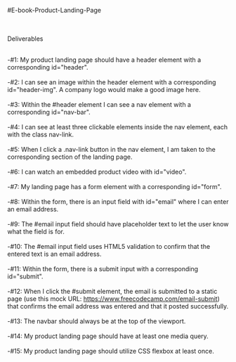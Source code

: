 #E-book-Product-Landing-Page<br><br><br>

Deliverables<br><br>

-#1: My product landing page should have a header element with a corresponding id="header".<br><br>
-#2: I can see an image within the header element with a corresponding id="header-img". A company logo would make a good image here.<br><br>
-#3: Within the #header element I can see a nav element with a corresponding id="nav-bar".<br><br>
-#4: I can see at least three clickable elements inside the nav element, each with the class nav-link.<br><br>
-#5: When I click a .nav-link button in the nav element, I am taken to the corresponding section of the landing page.<br><br>
-#6: I can watch an embedded product video with id="video".<br><br>
-#7: My landing page has a form element with a corresponding id="form".<br><br>
-#8: Within the form, there is an input field with id="email" where I can enter an email address.<br><br>
-#9: The #email input field should have placeholder text to let the user know what the field is for.<br><br>
-#10: The #email input field uses HTML5 validation to confirm that the entered text is an email address.<br><br>
-#11: Within the form, there is a submit input with a corresponding id="submit".<br><br>
-#12: When I click the #submit element, the email is submitted to a static page (use this mock URL: https://www.freecodecamp.com/email-submit) that confirms the email address was entered and that it posted successfully.<br><br>
-#13: The navbar should always be at the top of the viewport. <br><br>
-#14: My product landing page should have at least one media query.<br><br>
-#15: My product landing page should utilize CSS flexbox at least once.<br><br>
